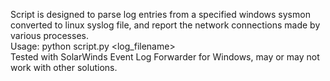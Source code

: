 Script is designed to parse log entries from a specified windows sysmon converted to linux syslog file, and report the network connections made by various processes. <br>
Usage: python script.py <log_filename><br>
Tested with SolarWinds Event Log Forwarder for Windows, may or may not work with other solutions.<br>
